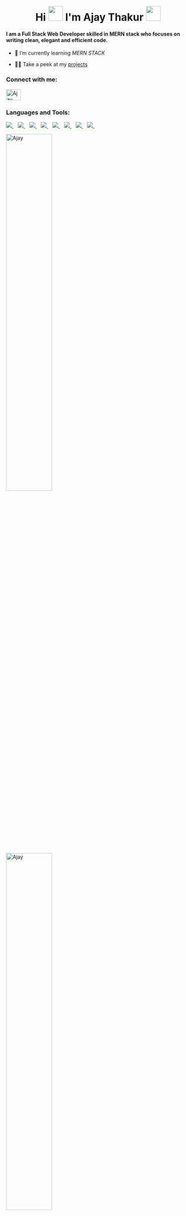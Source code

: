 <h1 align="center">Hi <img src="https://avatars.githubusercontent.com/u/103938110?v=4" width="40" height="40" /> I'm Ajay Thakur
<img src="https://camo.githubusercontent.com/d3359cb00ab0b5ed8f2e1fe3fceb4fbaf3b614340f8c0db99c17b9f50b351770/68747470733a2f2f656d6f6a69732e736c61636b6d6f6a69732e636f6d2f656d6f6a69732f696d616765732f313533313834393433302f343234362f626c6f622d73756e676c61737365732e6769663f31353331383439343330" width="40" height="40" />
</h1>
<h4 align="left">I am a Full Stack Web Developer skilled in MERN stack who focuses on writing clean, elegant and efficient code.</h4>


- 🌱 I’m currently learning *MERN STACK*

- 👨‍💻 Take a peek at my [projects](https://Ajay.netlify.app/)





<h3 align="left">Connect with me:</h3>
<p align="left">

<a href="https://www.linkedin.com/in/ajaysingh-thakur-b05b0022b/" target="_blank"><img align="center" src="https://raw.githubusercontent.com/rahuldkjain/github-profile-readme-generator/master/src/images/icons/Social/linked-in-alt.svg" alt="Ajay" height="30" width="40" /></a>
</p>

<h3 align="left">Languages and Tools:</h3>
<p align="left">
<a href="https://reactjs.org/" target="_blank" rel="noreferrer"><img src="https://img.icons8.com/office/40/000000/react.png"/> </a>&nbsp;&nbsp;
<a href="https://redux.js.org" target="_blank" rel="noreferrer"><img src="https://img.icons8.com/color/48/000000/redux.png"/> </a>&nbsp;&nbsp;
<a href=""><img src="https://img.icons8.com/color/48/000000/chakra-ui.png"/> </a> &nbsp;&nbsp;
<a href="https://developer.mozilla.org/en-US/docs/Web/JavaScript" target="_blank" rel="noreferrer"><img src="https://img.icons8.com/color/48/000000/javascript--v1.png"/> </a> &nbsp;&nbsp;
<a href="https://www.w3.org/html/" target="_blank" rel="noreferrer"><img src="https://img.icons8.com/color/48/000000/html-5--v1.png"/> </a>&nbsp;&nbsp;
 <a href="https://www.w3schools.com/css/" target="_blank" rel="noreferrer"><img src="https://img.icons8.com/color/48/000000/css3.png"/> </a>&nbsp;&nbsp;
<a href="https://www.mongodb.com/" target="_blank" rel="noreferrer"><img src="https://img.icons8.com/external-tal-revivo-shadow-tal-revivo/48/000000/external-mongodb-a-cross-platform-document-oriented-database-program-logo-shadow-tal-revivo.png"/> </a> &nbsp;&nbsp;
<a href="https://nodejs.org" target="_blank" rel="noreferrer"> <img src="https://img.icons8.com/fluency/48/000000/node-js.png"/> </a>&nbsp;&nbsp;




<p><img align="center" src="https://github-readme-stats.vercel.app/api/top-langs/?username=jayvaish&hide=php&layout=compact&theme=radical" alt="Ajay" height="50%" width="50%" /></p>

<p><img align="center" src="https://github-readme-stats.vercel.app/api?username=jayvaish&show_icons=true&locale=en&theme=radical" alt="Ajay" height="50%" width="50%" /></p>

<p><img align="center" src="https://github-readme-streak-stats.herokuapp.com/?user=jayvaish&theme=radical" alt="Ajay" height="50%" width="50%"/></p>

